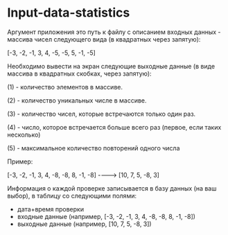 # Input-data-statistics
Аргумент приложения это путь к файлу с описанием входных данных - массива чисел следующего вида (в квадратных через запятую):

[-3, -2, -1, 3, 4, -5, -5, 5, -1, -5]

Необходимо вывести на экран следующие выходные данные (в виде массива в квадратных скобках, через запятую):

(1) - количество элементов в массиве.

(2) - количество уникальных числе в массиве.

(3) - количество чисел, которые встречаются только один раз.

(4) - число, которое встречается больше всего раз (первое, если таких несколько)

(5) - максимальное количество повторений одного числа

Пример:

[-3, -2, -1, 3, 4, -8, -8, 8, -1, -8] ----> [10, 7, 5, -8, 3]

Информация о каждой проверке записывается в базу данных (на ваш выбор), в таблицу со следующими полями:
- дата+время проверки
- входные данные (например, [-3, -2, -1, 3, 4, -8, -8, 8, -1, -8])
- выходные данные (например, [10, 7, 5, -8, 3])
